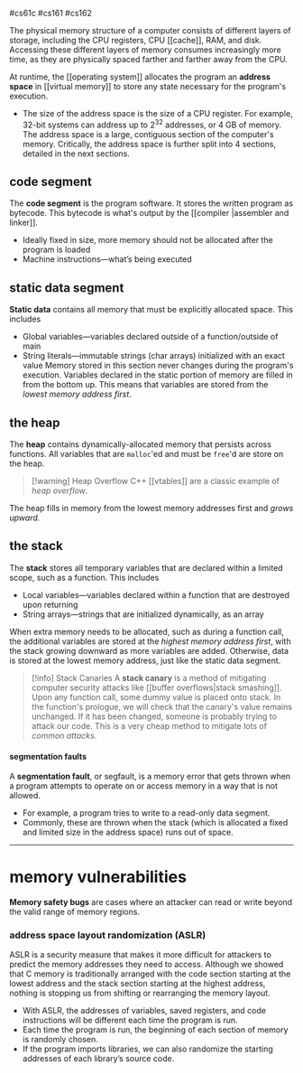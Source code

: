#cs61c #cs161 #cs162 

The physical memory structure of a computer consists of different layers of storage, including the CPU registers, CPU [[cache]], RAM, and disk. Accessing these different layers of memory consumes increasingly more time, as they are physically spaced farther and farther away from the CPU.

At runtime, the [[operating system]] allocates the program an **address space** in [[virtual memory]] to store any state necessary for the program's execution. 
- The size of the address space is the size of a CPU register. For example, $32$-bit systems can address up to $2^{32}$ addresses, or $4$ GB of memory.
The address space is a large, contiguous section of the computer's memory. Critically, the address space is further split into 4 sections, detailed in the next sections. 
## code segment
The **code segment** is the program software. It stores the written program as bytecode. This bytecode is what's output by the [[compiler |assembler and linker]]. 
- Ideally fixed in size, more memory should not be allocated after the program is loaded
- Machine instructions—what’s being executed

## static data segment
**Static data** contains all memory that must be explicitly allocated space. This includes
- Global variables—variables declared outside of a function/outside of main
- String literals—immutable strings (char arrays) initialized with an exact value
Memory stored in this section never changes during the program's execution.  Variables declared in the static portion of memory are filled in from the bottom up. This means that variables are stored from the *lowest memory address first*.

## the heap
The **heap** contains dynamically-allocated memory that persists across functions. All variables that are `malloc`'ed and must be `free`'d are store on the heap.

>[!warning] Heap Overflow
> C++ [[vtables]] are a classic example of *heap overflow*. 

The heap fills in memory from the lowest memory addresses first and *grows upward.*
## the stack
The **stack** stores all temporary variables that are declared within a limited scope, such as a function. This includes
- Local variables—variables declared within a function that are destroyed upon returning
- String arrays—strings that are initialized dynamically, as an array

When extra memory needs to be allocated, such as during a function call, the additional variables are stored at the *highest memory address first*, with the stack growing downward as more variables are added. Otherwise, data is stored at the lowest memory address, just like the static data segment.

>[!info] Stack Canaries
> A **stack canary** is a method of mitigating computer security attacks like [[buffer overflows|stack smashing]]. Upon any function call, some dummy value is placed onto stack. In the function's prologue, we will check that the canary's value remains unchanged. If it has been changed, someone is probably trying to attack our code. This is a very cheap method to mitigate lots of *common attacks*.

#### segmentation faults
A **segmentation fault**, or segfault, is a memory error that gets thrown when a program attempts to operate on or access memory in a way that is not allowed.
- For example, a program tries to write to a read-only data segment.
- Commonly, these are thrown when the stack (which is allocated a fixed and limited size in the address space) runs out of space.

---
# memory vulnerabilities
**Memory safety bugs** are cases where an attacker can read or write beyond the valid range of memory regions.
### address space layout randomization (ASLR)
ASLR is a security measure that makes it more difficult for attackers to predict the memory addresses they need to access. Although we showed that C memory is traditionally arranged with the code section starting at the lowest address and the stack section starting at the highest address, nothing is stopping us from shifting or rearranging the memory layout. 

- With ASLR, the addresses of variables, saved registers, and code instructions will be different each time the program is run.
- Each time the program is run, the beginning of each section of memory is randomly chosen. 
- If the program imports libraries, we can also randomize the starting addresses of each library’s source code.